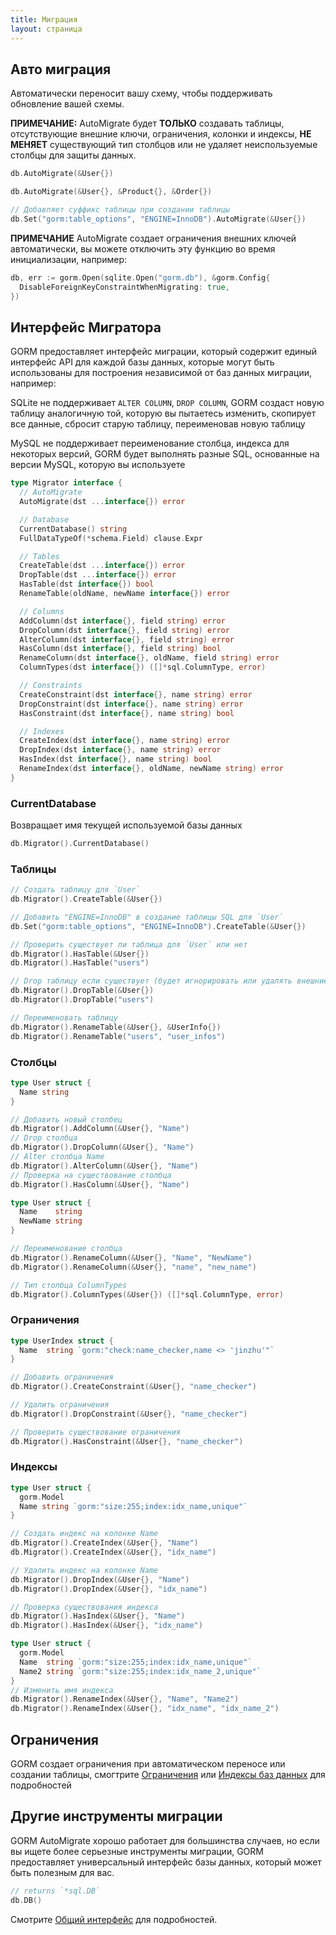 ```yaml
---
title: Миграция
layout: страница
---
```


## Авто миграция

Автоматически переносит вашу схему, чтобы поддерживать обновление вашей схемы.

**ПРИМЕЧАНИЕ:** AutoMigrate будет **ТОЛЬКО** создавать таблицы, отсутствующие внешние ключи, ограничения, колонки и индексы, **НЕ МЕНЯЕТ** существующий тип столбцов или не удаляет неиспользуемые столбцы для защиты данных.

```go
db.AutoMigrate(&User{})

db.AutoMigrate(&User{}, &Product{}, &Order{})

// Добавляет суффикс таблицы при создании таблицы
db.Set("gorm:table_options", "ENGINE=InnoDB").AutoMigrate(&User{})
```

**ПРИМЕЧАНИЕ** AutoMigrate создает ограничения внешних ключей автоматически, вы можете отключить эту функцию во время инициализации, например:

```go
db, err := gorm.Open(sqlite.Open("gorm.db"), &gorm.Config{
  DisableForeignKeyConstraintWhenMigrating: true,
})
```

## Интерфейс Мигратора

GORM предоставляет интерфейс миграции, который содержит единый интерфейс API для каждой базы данных, которые могут быть использованы для построения независимой от баз данных миграции, например:

SQLite не поддерживает `ALTER COLUMN`, `DROP COLUMN`, GORM создаст новую таблицу аналогичную той, которую вы пытаетесь изменить, скопирует все данные, сбросит старую таблицу, переименовав новую таблицу

MySQL не поддерживает переименование столбца, индекса для некоторых версий, GORM будет выполнять разные SQL, основанные на версии MySQL, которую вы используете

```go
type Migrator interface {
  // AutoMigrate
  AutoMigrate(dst ...interface{}) error

  // Database
  CurrentDatabase() string
  FullDataTypeOf(*schema.Field) clause.Expr

  // Tables
  CreateTable(dst ...interface{}) error
  DropTable(dst ...interface{}) error
  HasTable(dst interface{}) bool
  RenameTable(oldName, newName interface{}) error

  // Columns
  AddColumn(dst interface{}, field string) error
  DropColumn(dst interface{}, field string) error
  AlterColumn(dst interface{}, field string) error
  HasColumn(dst interface{}, field string) bool
  RenameColumn(dst interface{}, oldName, field string) error
  ColumnTypes(dst interface{}) ([]*sql.ColumnType, error)

  // Constraints
  CreateConstraint(dst interface{}, name string) error
  DropConstraint(dst interface{}, name string) error
  HasConstraint(dst interface{}, name string) bool

  // Indexes
  CreateIndex(dst interface{}, name string) error
  DropIndex(dst interface{}, name string) error
  HasIndex(dst interface{}, name string) bool
  RenameIndex(dst interface{}, oldName, newName string) error
}
```

### CurrentDatabase

Возвращает имя текущей используемой базы данных

```go
db.Migrator().CurrentDatabase()
```

### Таблицы

```go
// Создать таблицу для `User`
db.Migrator().CreateTable(&User{})

// Добавить "ENGINE=InnoDB" в создание таблицы SQL для `User`
db.Set("gorm:table_options", "ENGINE=InnoDB").CreateTable(&User{})

// Проверить существует ли таблица для `User` или нет
db.Migrator().HasTable(&User{})
db.Migrator().HasTable("users")

// Drop таблицу если существует (будет игнорировать или удалять внешние ключи при drop)
db.Migrator().DropTable(&User{})
db.Migrator().DropTable("users")

// Переименовать таблицу
db.Migrator().RenameTable(&User{}, &UserInfo{})
db.Migrator().RenameTable("users", "user_infos")
```

### Столбцы

```go
type User struct {
  Name string
}

// Добавить новый столбец
db.Migrator().AddColumn(&User{}, "Name")
// Drop столбца
db.Migrator().DropColumn(&User{}, "Name")
// Alter столбца Name
db.Migrator().AlterColumn(&User{}, "Name")
// Проверка на существование столбца
db.Migrator().HasColumn(&User{}, "Name")

type User struct {
  Name    string
  NewName string
}

// Переименование столбца
db.Migrator().RenameColumn(&User{}, "Name", "NewName")
db.Migrator().RenameColumn(&User{}, "name", "new_name")

// Тип столбца ColumnTypes
db.Migrator().ColumnTypes(&User{}) ([]*sql.ColumnType, error)
```

### Ограничения

```go
type UserIndex struct {
  Name  string `gorm:"check:name_checker,name <> 'jinzhu'"`
}

// Добавить ограничения
db.Migrator().CreateConstraint(&User{}, "name_checker")

// Удалить ограничения
db.Migrator().DropConstraint(&User{}, "name_checker")

// Проверить существование ограничения
db.Migrator().HasConstraint(&User{}, "name_checker")
```

### Индексы

```go
type User struct {
  gorm.Model
  Name string `gorm:"size:255;index:idx_name,unique"`
}

// Создать индекс на колонке Name
db.Migrator().CreateIndex(&User{}, "Name")
db.Migrator().CreateIndex(&User{}, "idx_name")

// Удалить индекс на колонке Name
db.Migrator().DropIndex(&User{}, "Name")
db.Migrator().DropIndex(&User{}, "idx_name")

// Проверка существования индекса
db.Migrator().HasIndex(&User{}, "Name")
db.Migrator().HasIndex(&User{}, "idx_name")

type User struct {
  gorm.Model
  Name  string `gorm:"size:255;index:idx_name,unique"`
  Name2 string `gorm:"size:255;index:idx_name_2,unique"`
}
// Изменить имя индекса
db.Migrator().RenameIndex(&User{}, "Name", "Name2")
db.Migrator().RenameIndex(&User{}, "idx_name", "idx_name_2")
```

## Ограничения

GORM создает ограничения при автоматическом переносе или создании таблицы, смогтрите [Ограничения](constraints.html) или [Индексы баз данных](indexes.html) для подробностей

## Другие инструменты миграции

GORM AutoMigrate хорошо работает для большинства случаев, но если вы ищете более серьезные инструменты миграции, GORM предоставляет универсальный интерфейс базы данных, который может быть полезным для вас.

```go
// returns `*sql.DB`
db.DB()
```

Смотрите [Общий интерфейс](generic_interface.html) для подробностей.
